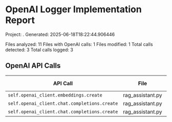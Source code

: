 # OpenAI Logger Implementation Report

Project: .
Generated: 2025-06-18T18:22:44.906446

Files analyzed: 11
Files with OpenAI calls: 1
Files modified: 1
Total calls detected: 3
Total calls logged: 3

## OpenAI API Calls

| API Call | File | Function | Line | Implementation Status |
|----------|------|----------|------|------------------------|
| `self.openai_client.embeddings.create` | rag_assistant.py | generate_embedding | 163 | Implemented |
| `self.openai_client.chat.completions.create` | rag_assistant.py | _chat_answer | 306 | Implemented |
| `self.openai_client.chat.completions.create` | rag_assistant.py | stream_rag_response | 479 | Implemented |
